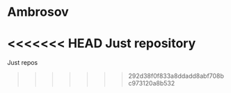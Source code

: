 # Ambrosov
<<<<<<< HEAD
Just repository
=======
Just repos
>>>>>>> 292d38f0f833a8ddadd8abf708bc973120a8b532
